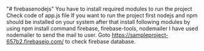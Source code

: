 "# firebasenodejs" 
You have to install required modules to run the project
Check code of app.js file
If you want to run the project first nodejs and npm should be installed on your system after that
install following modules by using npm install command
firebase, firebase-tools, nodemailer
I have used nodemailer to send the mail to user.
Goto https://sampleproject-657b2.firebaseio.com/ to check firebase database.
